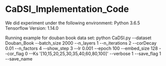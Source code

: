 # CaDSI_Implementation_Code
We did experiment under the following environment:
Python 3.6.5
Tensorflow Version: 1.14.0

Running example for douban book data set:
python CaDSI.py --dataset Douban_Book --batch_size 2000 --n_layers 1 --n_iterations 2 --corDecay 0.01 --n_factors 4 --show_step 3 --lr 0.001 --epoch 100 --embed_size 128 --cor_flag 0  --Ks '[10,15,20,25,30,35,40,60,80,100]' --verbose 1 --save_flag 1 --save_name
